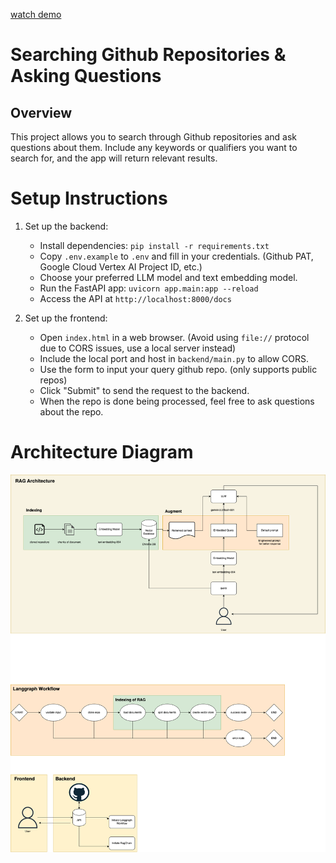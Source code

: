 [watch demo](https://youtu.be/aV4cq7W9uY0)


# Searching Github Repositories & Asking Questions

## Overview
This project allows you to search through Github repositories and ask questions about them. 
Include any keywords or qualifiers you want to search for, and the app will return relevant results.

# Setup Instructions
1. Set up the backend:
   - Install dependencies: `pip install -r requirements.txt`
   - Copy `.env.example` to `.env` and fill in your credentials. (Github PAT, Google Cloud Vertex AI Project ID, etc.)
   - Choose your preferred LLM model and text embedding model.
   - Run the FastAPI app: `uvicorn app.main:app --reload`
   - Access the API at `http://localhost:8000/docs`

2. Set up the frontend:
    - Open `index.html` in a web browser. (Avoid using `file://` protocol due to CORS issues, use a local server instead)
    - Include the local port and host in `backend/main.py` to allow CORS.
    - Use the form to input your query github repo. (only supports public repos)
    - Click "Submit" to send the request to the backend.
    - When the repo is done being processed, feel free to ask questions about the repo.

# Architecture Diagram

![architecture_diagram](./4052_a2.drawio.png)
